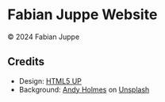 # Fabian Juppe Website

&copy; 2024 Fabian Juppe

## Credits

- Design: <a href="https://html5up.net">HTML5 UP</a>
- Background: <a href="https://unsplash.com/@andyjh07">Andy Holmes</a> on <a href="https://unsplash.com">Unsplash</a>